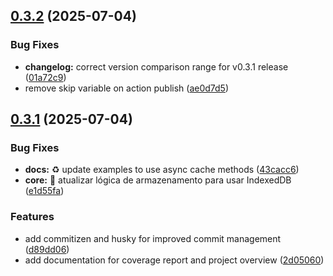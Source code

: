 ## [0.3.2](https://github.com/heliomarpm/hybrid-webcache/compare/v0.3.1...v0.3.2) (2025-07-04)


### Bug Fixes

* **changelog:** correct version comparison range for v0.3.1 release ([01a72c9](https://github.com/heliomarpm/hybrid-webcache/commit/01a72c9c0941e5701755a531fde7a52541cf6df2))
* remove skip variable on action publish ([ae0d7d5](https://github.com/heliomarpm/hybrid-webcache/commit/ae0d7d500afc8c1be8c00e05b96160d846e31df4))

## [0.3.1](https://github.com/heliomarpm/hybrid-webcache/compare/v0.2.6...v0.3.1) (2025-07-04)


### Bug Fixes

* **docs:** ♻️ update examples to use async cache methods ([43cacc6](https://github.com/heliomarpm/hybrid-webcache/commit/43cacc67866f52705ff2920a802c73b60d7bc099))
* **core:** :bug:  atualizar lógica de armazenamento para usar IndexedDB ([e1d55fa](https://github.com/heliomarpm/hybrid-webcache/commit/e1d55fa71eff8ddf1e78d864874944e651ee0bb6))


### Features

* add commitizen and husky for improved commit management ([d89dd06](https://github.com/heliomarpm/hybrid-webcache/commit/d89dd063442536f1fd664fc8c89082f6ae58cd88))
* add documentation for coverage report and project overview ([2d05060](https://github.com/heliomarpm/hybrid-webcache/commit/2d050604ea0328f1f4f739666c53e5ef01a76f95))
